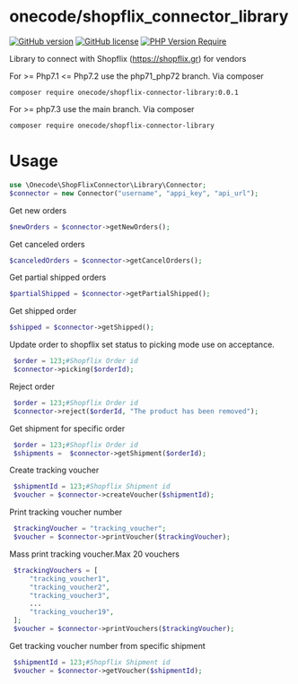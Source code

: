 # onecode/shopflix_connector_library

[![GitHub version](https://badge.fury.io/gh/OnecodeGr%2Fshopflix-connector-library.svg)](https://badge.fury.io/gh/OnecodeGr%2Fshopflix-connector-library)
[![GitHub license](https://img.shields.io/badge/license-MIT-blue.svg)](./LICENSE.md)
[![PHP Version Require](http://poser.pugx.org/onecode/shopflix-connector-library/require/php)](https://packagist.org/packages/onecode/shopflix-connector-library)

Library to connect with Shopflix (https://shopflix.gr) for vendors

For >= Php7.1 <= Php7.2 use the php71_php72 branch. Via composer

``composer require onecode/shopflix-connector-library:0.0.1``

For >= php7.3 use the main branch. Via composer

``composer require onecode/shopflix-connector-library``

# Usage

```php
use \Onecode\ShopFlixConnector\Library\Connector;
$connector = new Connector("username", "appi_key", "api_url");
```

Get new orders

```php
$newOrders = $connector->getNewOrders();
```

Get canceled orders

```php
$canceledOrders = $connector->getCancelOrders();
```

Get partial shipped orders

```php
$partialShipped = $connector->getPartialShipped();
```

Get shipped order

```php
$shipped = $connector->getShipped();
```

Update order to shopflix set status to picking mode use on acceptance.

```php
 $order = 123;#Shopflix Order id
 $connector->picking($orderId);
```

Reject order

```php
 $order = 123;#Shopflix Order id
 $connector->reject($orderId, "The product has been removed");
```

Get shipment for specific order

```php
 $order = 123;#Shopflix Order id
 $shipments =  $connector->getShipment($orderId);
```

Create tracking voucher

```php
 $shipmentId = 123;#Shopflix Shipment id
 $voucher = $connector->createVoucher($shipmentId);
```

Print tracking voucher number

```php
 $trackingVoucher = "tracking_voucher";
 $voucher = $connector->printVoucher($trackingVoucher); 
```

Mass print tracking voucher.Max 20 vouchers

```php
 $trackingVouchers = [
     "tracking_voucher1",
     "tracking_voucher2",
     "tracking_voucher3",
     ...
     "tracking_voucher19",
 ];
 $voucher = $connector->printVouchers($trackingVoucher); 
```

Get tracking voucher number from specific shipment

```php
 $shipmentId = 123;#Shopflix Shipment id
 $voucher = $connector->getVoucher($shipmentId); 
```
